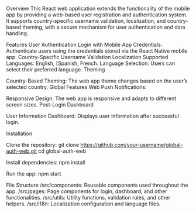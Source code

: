 Overview
This React web application extends the functionality of the mobile app by providing a web-based user registration and authentication system. It supports country-specific username validation, localization, and country-based theming, with a secure mechanism for user authentication and data handling.

Features
User Authentication
Login with Mobile App Credentials:
Authenticate users using the credentials stored via the React Native mobile app.
Country-Specific Username Validation
Localization
Supported Languages: English, [Spanish, French.
Language Selection: Users can select their preferred language.
Theming

Country-Based Theming:
The web app theme changes based on the user’s selected country.
Global Features
Web Push Notifications:


Responsive Design:
The web app is responsive and adapts to different screen sizes.
Post-Login Dashboard

User Information Dashboard:
Displays user information after successful login.

Installation

Clone the repository:
git clone https://github.com/your-username/global-auth-web.git
cd global-auth-web


Install dependencies:
npm install


Run the app:
npm start

File Structure
/src/components: Reusable components used throughout the app.
/src/pages: Page components for login, dashboard, and other functionalities.
/src/utils: Utility functions, validation rules, and other helpers.
/src/i18n: Localization configuration and language files.
